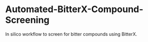 # Automated-BitterX-Compound-Screening
In silico workflow to screen for bitter compounds using BitterX.
